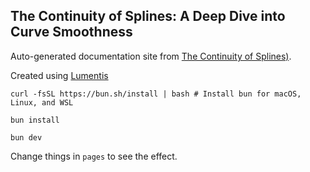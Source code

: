 ## The Continuity of Splines: A Deep Dive into Curve Smoothness

Auto-generated documentation site from [The Continuity of Splines)](https://www.youtube.com/watch?v=jvPPXbo87ds).

Created using [Lumentis](https://github.com/hrishioa/lumentis)

`curl -fsSL https://bun.sh/install | bash # Install bun for macOS, Linux, and WSL`

`bun install`

`bun dev`

Change things in `pages` to see the effect.